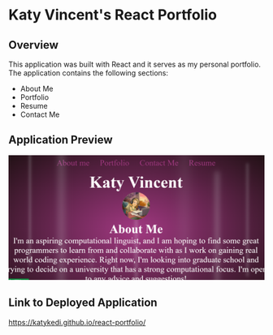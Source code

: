 # Katy Vincent's React Portfolio

## Overview
This application was built with React and it serves as my personal portfolio. The application contains the following sections: 
* About Me
* Portfolio
* Resume
* Contact Me

## Application Preview
![Application screenshot](https://github.com/KatyKedi/react-portfolio/blob/main/src/assets/react-portfolio.png?raw=true)

## Link to Deployed Application
https://katykedi.github.io/react-portfolio/